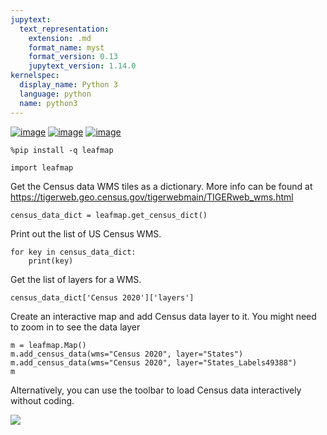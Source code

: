 ```yaml
---
jupytext:
  text_representation:
    extension: .md
    format_name: myst
    format_version: 0.13
    jupytext_version: 1.14.0
kernelspec:
  display_name: Python 3
  language: python
  name: python3
---
```


[![image](https://jupyterlite.rtfd.io/en/latest/_static/badge.svg)](https://demo.leafmap.org/lab/index.html?path=notebooks/30_census_data.ipynb)
[![image](https://colab.research.google.com/assets/colab-badge.svg)](https://githubtocolab.com/giswqs/leafmap/blob/master/examples/notebooks/30_census_data.ipynb)
[![image](https://mybinder.org/badge_logo.svg)](https://gishub.org/leafmap-binder)


```{code-cell} ipython3
%pip install -q leafmap
```

```{code-cell} ipython3
import leafmap
```

Get the Census data WMS tiles as a dictionary. More info can be found at https://tigerweb.geo.census.gov/tigerwebmain/TIGERweb_wms.html

```{code-cell} ipython3
census_data_dict = leafmap.get_census_dict()
```

Print out the list of US Census WMS.

```{code-cell} ipython3
for key in census_data_dict:
    print(key)
```

Get the list of layers for a WMS.

```{code-cell} ipython3
census_data_dict['Census 2020']['layers']
```

Create an interactive map and add Census data layer to it. You might need to zoom in to see the data layer

```{code-cell} ipython3
m = leafmap.Map()
m.add_census_data(wms="Census 2020", layer="States")
m.add_census_data(wms="Census 2020", layer="States_Labels49388")
m
```

Alternatively, you can use the toolbar to load Census data interactively without coding.

![](https://i.imgur.com/nww2R1l.gif)
